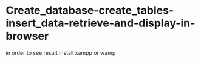 # Create_database-create_tables-insert_data-retrieve-and-display-in-browser
in order to see result install xampp or wamp
